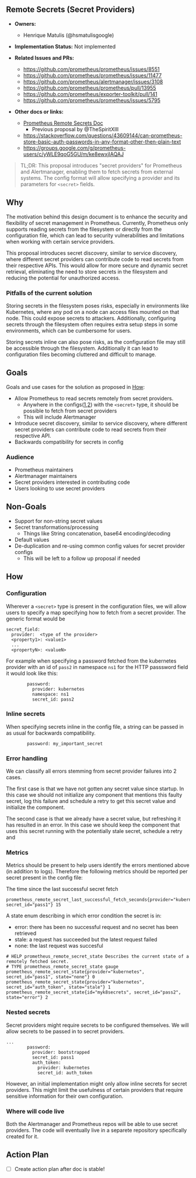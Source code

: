 ## Remote Secrets (Secret Providers)

* **Owners:**
  * Henrique Matulis (@hsmatulisgoogle)

* **Implementation Status:** Not implemented

* **Related Issues and PRs:**
  * https://github.com/prometheus/prometheus/issues/8551
  * https://github.com/prometheus/prometheus/issues/11477
  * https://github.com/prometheus/alertmanager/issues/3108
  * https://github.com/prometheus/prometheus/pull/13955
  * https://github.com/prometheus/exporter-toolkit/pull/141
  * https://github.com/prometheus/prometheus/issues/5795

* **Other docs or links:**
  * [Prometheus Remote Secrets Doc](https://docs.google.com/document/d/1EqHd2EwQxf9SYD8-gl3sgkwaU6A10GhiN7aw-2kx7NU/edit?tab=t.0)
    * Previous proposal by @TheSpiritXIII
  * https://stackoverflow.com/questions/43609144/can-prometheus-store-basic-auth-passwords-in-any-format-other-then-plain-text
  * https://groups.google.com/g/prometheus-users/c/yWLE9qoG5GU/m/ke8ewxjIAQAJ
  

> TL;DR: This proposal introduces "secret providers" for Prometheus and Alertmanager, enabling them to fetch secrets from external systems. The config format will allow specifying a provider and its parameters for `<secret>` fields.

## Why

The motivation behind this design document is to enhance the security and flexibility of secret management in Prometheus. Currently, Prometheus only supports reading secrets from the filesystem or directly from the configuration file, which can lead to security vulnerabilities and limitations when working with certain service providers.

This proposal introduces secret discovery, similar to service discovery, where different secret providers can contribute code to read secrets from their respective APIs. This would allow for more secure and dynamic secret retrieval, eliminating the need to store secrets in the filesystem and reducing the potential for unauthorized access.

### Pitfalls of the current solution

Storing secrets in the filesystem poses risks, especially in environments like Kubernetes, where any pod on a node can access files mounted on that node. This could expose secrets to attackers. Additionally, configuring secrets through the filesystem often requires extra setup steps in some environments, which can be cumbersome for users.

Storing secrets inline can also pose risks, as the configuration file may still be accessible through the filesystem. Additionally it can lead to configuration files becoming cluttered and difficult to manage.

## Goals

Goals and use cases for the solution as proposed in [How](#how):

* Allow Prometheus to read secrets remotely from secret providers.
  * Anywhere in the configs([1](https://prometheus.io/docs/prometheus/latest/configuration/configuration/),[2](https://prometheus.io/docs/alerting/latest/configuration/#configuration-file-introduction)) with the `<secret>` type, it should be possible to fetch from secret providers
  * This will include Alertmanager 
* Introduce secret discovery, similar to service discovery, where different secret providers can contribute code to read secrets from their respective API.
* Backwards compatibility for secrets in config

### Audience

* Prometheus maintainers
* Alertmanager maintainers
* Secret providers interested in contributing code
* Users looking to use secret providers

## Non-Goals

* Support for non-string secret values
* Secret transformations/processing
  * Things like String concatenation, base64 encoding/decoding
* Default values
* De-duplication and re-using common config values for secret provider configs
  * This will be left to a follow up proposal if needed

## How


### Configuration

Wherever a `<secret>` type is present in the configuration files, we will allow users to specify a map specifying how to fetch from a secret provider. The generic format would be

```
secret_field:
  provider:  <type of the provider>
  <property1>: <value1>
  ...
  <propertyN>: <valueN>
```

For example when specifying a password fetched from the kubernetes provider with an id of `pass2` in namespace `ns1` for the HTTP passsword field it would look like this:

```
        password:
          provider: kubernetes
          namespace: ns1
          secret_id: pass2
```

### Inline secrets

When specifying secrets inline in the config file, a string can be passed in as usual for backwards compatibility.
```
        password: my_important_secret
```

### Error handling

We can classify all errors stemming from secret provider failures into 2 cases.

The first case is that we have not gotten any secret value since startup. In this case we should not initialize any component that mentions this faulty secret, log this failure and schedule a retry to get this secret value and initialize the component.

The second case is that we already have a secret value, but refreshing it has resulted in an error. In this case we should keep the component that uses this secret running with the potentially stale secret, schedule a retry and 

### Metrics

Metrics should be present to help users identify the errors mentioned above (in addition to logs). Therefore the following metrics should be reported per secret present in the config file:

The time since the last successful secret fetch

```
prometheus_remote_secret_last_successful_fetch_seconds{provider="kubernetes", secret_id="pass1"} 15
```

A state enum describing in which error condition the secret is in:
* error: there has been no successful request and no secret has been retrieved
* stale: a request has succeeded but the latest request failed
* none: the last request was succesful

```
# HELP prometheus_remote_secret_state Describes the current state of a remotely fetched secret.
# TYPE prometheus_remote_secret_state gauge
prometheus_remote_secret_state{provider="kubernetes", secret_id="pass1", state="none"} 0
prometheus_remote_secret_state{provider="kubernetes", secret_id="auth_token", state="stale"} 1
prometheus_remote_secret_state{id="myk8secrets", secret_id="pass2", state="error"} 2
```

### Nested secrets

Secret providers might require secrets to be configured themselves. We will allow secrets to be passed in to secret providers.

```
...
        password:
          provider: bootstrapped
          secret_id: pass1
          auth_token:
            provider: kubernetes
            secret_id: auth_token
```

However, an initial implementation might only allow inline secrets for secret providers. This might limit the usefulness of certain providers that require sensitive information for their own configuration.

### Where will code live

Both the Alertmanager and Prometheus repos will be able to use secret providers. The code will eventually live in a separete repository specifically created for it.

## Action Plan

* [ ] Create action plan after doc is stable!